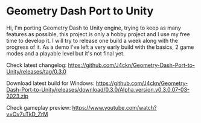 # Geometry Dash Port to Unity

Hi, I'm porting Geometry Dash to Unity engine, trying to keep as many features as possible, this project is only a hobby project and I use my free time to develop it. I will try to release one build a week along with the progress of it. As a demo I've left a very early build with the basics, 2 game modes and a playable level but it's not final yet.

Check latest changelog: https://github.com/J4ckn/Geometry-Dash-Port-to-Unity/releases/tag/0.3.0

Download latest build for Windows: https://github.com/J4ckn/Geometry-Dash-Port-to-Unity/releases/download/0.3.0/Alpha.version.v0.3.0.07-03-2023.zip

Check gameplay preview: https://www.youtube.com/watch?v=Ov7uTkD_ZrM
